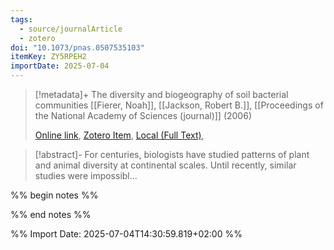 ```yaml
---
tags:
  - source/journalArticle
  - zotero
doi: "10.1073/pnas.0507535103"
itemKey: ZY5RPEH2
importDate: 2025-07-04
---
```

>[!metadata]+
> The diversity and biogeography of soil bacterial communities
> [[Fierer, Noah]], [[Jackson, Robert B.]], 
> [[Proceedings of the National Academy of Sciences (journal)]] (2006)
> 
> [Online link](https://www.pnas.org/doi/abs/10.1073/pnas.0507535103), [Zotero Item](zotero://select/library/items/ZY5RPEH2), [Local (Full Text)](file://C:/Users/aburg/Documents/references/zotero/storage/ZEKEX9NF/Fierer2006_DiversityBiogeography.pdf), 

>[!abstract]-
>For centuries, biologists have studied patterns of plant and animal diversity at continental
scales. Until recently, similar studies were impossibl...

%% begin notes %%

%% end notes %%

%% Import Date: 2025-07-04T14:30:59.819+02:00 %%
